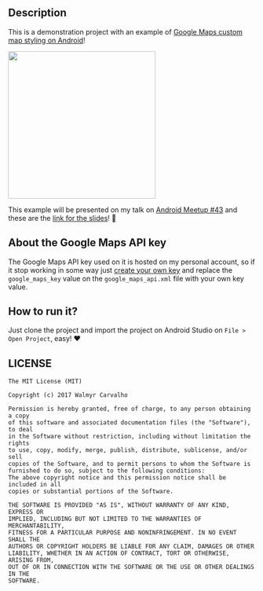 ## Description
This is a demonstration project with an example of [Google Maps custom map styling on Android](https://developers.google.com/maps/documentation/android-api/styling)!

<img src="https://github.com/walmyrcarvalho/styledmaps/blob/master/art/device.png" width="300">

This example will be presented on my talk on [Android Meetup #43](https://www.meetup.com/pt-BR/GDG-SP/events/236623989/) and these are the [link for the slides](https://speakerdeck.com/walmyrcarvalho/custom-map-styles-plus-google-maps-apis-estilizando-mapas-no-android)! :robot:

## About the Google Maps API key
The Google Maps API key used on it is hosted on my personal account, so if it stop working in some way just [create your own key](https://developers.google.com/maps/documentation/android/start#get-key
) and replace the `google_maps_key` value on the `google_maps_api.xml` file with your own key value.

## How to run it?
Just clone the project and import the project on Android Studio on `File > Open Project`, easy! :heart:

## LICENSE

```
The MIT License (MIT)

Copyright (c) 2017 Walmyr Carvalho

Permission is hereby granted, free of charge, to any person obtaining a copy
of this software and associated documentation files (the "Software"), to deal
in the Software without restriction, including without limitation the rights
to use, copy, modify, merge, publish, distribute, sublicense, and/or sell
copies of the Software, and to permit persons to whom the Software is
furnished to do so, subject to the following conditions:
The above copyright notice and this permission notice shall be included in all
copies or substantial portions of the Software.

THE SOFTWARE IS PROVIDED "AS IS", WITHOUT WARRANTY OF ANY KIND, EXPRESS OR
IMPLIED, INCLUDING BUT NOT LIMITED TO THE WARRANTIES OF MERCHANTABILITY,
FITNESS FOR A PARTICULAR PURPOSE AND NONINFRINGEMENT. IN NO EVENT SHALL THE
AUTHORS OR COPYRIGHT HOLDERS BE LIABLE FOR ANY CLAIM, DAMAGES OR OTHER
LIABILITY, WHETHER IN AN ACTION OF CONTRACT, TORT OR OTHERWISE, ARISING FROM,
OUT OF OR IN CONNECTION WITH THE SOFTWARE OR THE USE OR OTHER DEALINGS IN THE
SOFTWARE.
